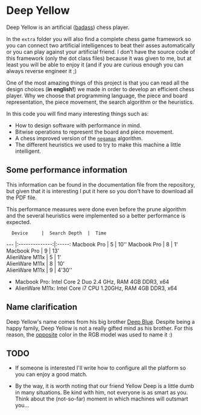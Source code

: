 Deep Yellow
============

Deep Yellow is an artificial ([badass](http://www.urbandictionary.com/define.php?term=badass)) chess player. 

In the `extra` folder you will also find a complete chess game framework so you can connect two artificial intelligences to beat their asses automatically or you can play against your artificial friend. I don't have the source code of this framework (only the dot class files) because it was given to me, but at least you will be able to enjoy it (and if you are curious enough you can always reverse engineer it ;)

One of the most amazing things of this project is that you can read all the design choices (**in english!**) we made in order to develop an efficient chess player. Why we choose that programming language, the piece and board representation, the piece movement, the search algorithm or the heuristics.

In this code you will find many interesting things such as:

+ How to design software with performance in mind.
+ Bitwise operations to represent the board and piece movement.
+ A chess improved version of the [`negamax`](http://en.wikipedia.org/wiki/Negamax) algorithm.
+ The different heuristics we used to try to make this machine a little intelligent.


Some performance information
----------------------------

This information can be found in the documentation file from the repository, but given that it is interesting I put it here so you don't have to download all the PDF file.

This performance measures were done even before the prune algorithm and the several heuristics were implemented so a better performance is expected.

      Device     |  Search Depth  |  Time  
 ---             |:--------------:|:-----:
    Macbook Pro  |       5        |  10''
    Macbook Pro  |       8        |    1'  
    Macbook Pro  |       9        |   13'  
  AlienWare M11x |       5        |    1'  
  AlienWare M11x |       8        |   10'  
  AlienWare M11x |       9        | 4'30'' 

+ Macbook Pro: Intel Core 2 Duo 2.4 GHz, RAM 4GB DDR3, x64
+ AlienWare M11x: Intel Core i7 CPU 1.20GHz, RAM 4GB DDR3, x64


Name clarification
------------------

Deep Yellow's name comes from his big brother [Deep Blue](http://en.wikipedia.org/wiki/Deep_Blue_(chess_computer)). Despite being a happy family, Deep Yellow is not a really gifted mind as his brother. For this reason, the [opposite](http://en.wikipedia.org/wiki/Complementary_colors) color in the RGB model was used to name it :)

TODO
----

+ If someone is interested I'll write how to configure all the platform so you can enjoy a good match.

+ By the way, it is worth noting that our friend Yellow Deep is a little dumb in many situations. Be kind with him, not everyone is as smart as you. Think about the (not-so-far) moment in which machines will outsmart you... 
